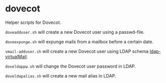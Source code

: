 # dovecot
Helper scripts for Dovecot.

`doveadduser.sh` will create a new Dovecot user using a passwd-file.

`doveexpunge.sh` will expunge mails from a mailbox before a certain date.

`vmail-adduser.sh` will create a new Dovecot user using LDAP schema [ldap-virtualMail](https://github.com/tleuxner/ldap-virtualMail).

`doveldappw.sh` will change the Dovecot user password in LDAP.

`doveldapalias.sh` will create a new mail alias in LDAP.
